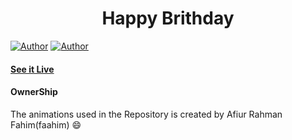 <h1 align="center">
    Happy Brithday
</h1>

[![Author](https://img.shields.io/badge/author-GovindCodes-green)](https://github.com/GovindCodes)
[![Author](https://img.shields.io/badge/cover-khang68-blue)](https://github.com/khang68)

#### [See it Live](https://khang.studio/)

#### OwnerShip
 The animations used in the Repository is created by Afiur Rahman Fahim(faahim) :smile:
